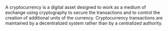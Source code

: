 A cryptocurrency is a digital asset designed to work as a medium of exchange using cryptography to secure the transactions and to control the creation of additional units of the currency. Cryptocurrency transactions are maintained by a decentralized system rather than by a centralized authority.
